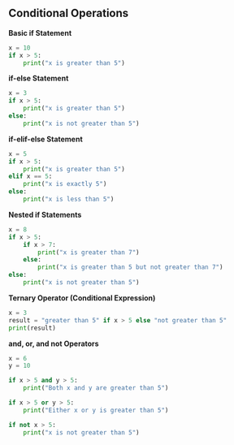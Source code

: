 ## Conditional Operations
**Basic if Statement**
```python
x = 10
if x > 5:
    print("x is greater than 5")
```  
**if-else Statement**  
```python
x = 3
if x > 5:
    print("x is greater than 5")
else:
    print("x is not greater than 5")
```  
**if-elif-else Statement** 
```python
x = 5
if x > 5:
    print("x is greater than 5")
elif x == 5:
    print("x is exactly 5")
else:
    print("x is less than 5")
```  
**Nested if Statements**  
```python
x = 8
if x > 5:
    if x > 7:
        print("x is greater than 7")
    else:
        print("x is greater than 5 but not greater than 7")
else:
    print("x is not greater than 5")
```  
**Ternary Operator (Conditional Expression)**     
```python
x = 3
result = "greater than 5" if x > 5 else "not greater than 5"
print(result)
```  
**and, or, and not Operators**   
```python
x = 6
y = 10

if x > 5 and y > 5:
    print("Both x and y are greater than 5")

if x > 5 or y > 5:
    print("Either x or y is greater than 5")

if not x > 5:
    print("x is not greater than 5")
```  
